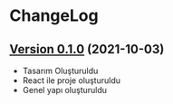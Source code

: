 # ChangeLog

## [Version 0.1.0](https://github.com/ademhatay/Etstur-Frontend-Challenge/v0.1.0) (2021-10-03)
- Tasarım Oluşturuldu
- React ile proje oluşturuldu
- Genel yapı oluşturuldu